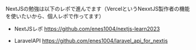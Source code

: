 NextJSの勉強は以下のレポで進んでます（VercelというNexxtJS製作者の機能を使いたいから、個人レポで作ってます）

- NextJSレポ
https://github.com/enes1004/nextjs-learn2023

- LaravelAPI
https://github.com/enes1004/laravel_api_for_nextjs
